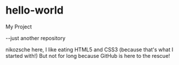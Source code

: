 # hello-world
My Project

--just another repository

nikozsche here, I like eating HTML5 and CSS3 (because that's what I started with!)
But not for long because GitHub is here to the rescue!
